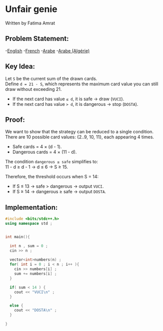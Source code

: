 # Unfair genie
Written by Fatima Amrat 


## Problem Statement:
-[English](https://cms.algerianoi.com/Incarnadine20Sep2025/tasks/genie/statements/en/genie.en.pdf)
-[French](https://cms.algerianoi.com/Incarnadine20Sep2025/tasks/genie/statements/fr/genie.fr.pdf)
-[Arabe](https://cms.algerianoi.com/Incarnadine20Sep2025/tasks/genie/statements/ar/genie.ar.pdf)
-[Arabe (Algérie)](https://cms.algerianoi.com/Incarnadine20Sep2025/tasks/genie/statements/ar_DZ/genie.ar_DZ.pdf)


## Key Idea:
Let `S` be the current sum of the drawn cards.  
Define `d = 21 - S`, which represents the maximum card value you can still draw without exceeding 21.  
- If the next card has value `≤ d`, it is safe → draw (`VUCI`).  
- If the next card has value `> d`, it is dangerous → stop (`DOSTA`). 
 

## Proof:
We want to show that the strategy can be reduced to a single condition.  
There are 10 possible card values: {2..9, 10, 11}, each appearing 4 times.  
- Safe cards = 4 × (d - 1).  
- Dangerous cards = 4 × (11 - d).  

The condition `dangerous ≥ safe` simplifies to:  
11 - d ≥ d - 1 → d ≤ 6 → S ≥ 15.  

Therefore, the threshold occurs when S = 14:  
- If S ≤ 13 → safe > dangerous → output `VUCI`.  
- If S ≥ 14 → dangerous ≥ safe → output `DOSTA`.  

 

## Implementation:

```cpp
#include <bits/stdc++.h>
using namespace std ;


int main(){

  int n , sum = 0 ;
  cin >> n ;
  
  vector<int>numbers(n) ;
  for( int i = 0 ; i < n ; i++ ){
    cin >> numbers[i] ;
    sum += numbers[i] ;
  }

  if( sum < 14 ) {
    cout << "VUCI\n" ;
  }

  else {
    cout << "DOSTA\n" ;
  }

}
```

